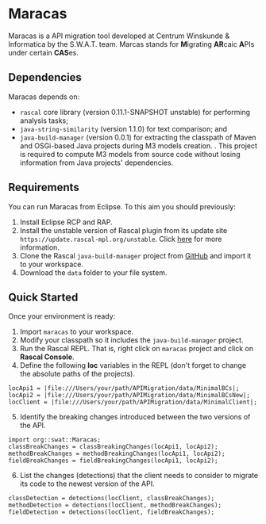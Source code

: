# Maracas

Maracas is a API migration tool developed at Centrum Winskunde & Informatica by the S.W.A.T. team.
Marcas stands for **M**igrating **AR**caic **A**PIs under certain **CAS**es.

## Dependencies

Maracas depends on:
- `rascal` core library (version 0.11.1-SNAPSHOT unstable) for performing analysis tasks;
- `java-string-similarity` (version 1.1.0) for text comparison; and
- `java-build-manager` (version 0.0.1) for extracting the classpath of Maven and OSGi-based Java projects during M3 models creation. . This project is required to compute M3 models from source code without losing information from Java projects' dependencies. 


## Requirements

You can run Maracas from Eclipse.
To this aim you should previously:
1. Install Eclipse RCP and RAP.
2. Install the unstable version of Rascal plugin from its update site `https://update.rascal-mpl.org/unstable`. 
Click [here](https://www.rascal-mpl.org/developers/) for more information.
3. Clone the Rascal `java-build-manager` project from [GitHub](https://github.com/cwi-swat/rascal-java-build-manager) and import it to your workspace.
4. Download the `data` folder to your file system.



## Quick Started

Once your environment is ready: 
1. Import `maracas` to your workspace.
2. Modify your classpath so it includes the `java-build-manager` project.
3. Run the Rascal REPL. 
That is, right click on `maracas` project and click on **Rascal Console**. 
4. Define the following **loc** variables in the REPL (don't forget to change the absolute paths of the projects).
```
locApi1 = |file:///Users/your/path/APIMigration/data/MinimalBCs|;
locApi2 = |file:///Users/your/path/APIMigration/data/MinimalBCsNew|;
locClient = |file:///Users/your/path/APIMigration/data/MinimalClient|;
```

5.  Identify the breaking changes introduced between the two versions of the API.
```
import org::swat::Maracas;
classBreakChanges = classBreakingChanges(locApi1, locApi2);
methodBreakChanges = methodBreakingChanges(locApi1, locApi2);
fieldBreakChanges = fieldBreakingChanges(locApi1, locApi2);
```

6. List the changes (detections) that the client needs to consider to migrate its code to the newest version of the API.
```
classDetection = detections(locClient, classBreakChanges);
methodDetection = detections(locClient, methodBreakChanges);
fieldDetection = detections(locClient, fieldBreakChanges);
```
